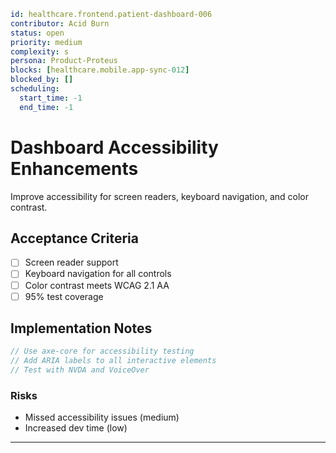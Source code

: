 ```yaml
id: healthcare.frontend.patient-dashboard-006
contributor: Acid Burn
status: open
priority: medium
complexity: s
persona: Product-Proteus
blocks: [healthcare.mobile.app-sync-012]
blocked_by: []
scheduling:
  start_time: -1
  end_time: -1
```

# Dashboard Accessibility Enhancements

Improve accessibility for screen readers, keyboard navigation, and color contrast.


## Acceptance Criteria
- [ ] Screen reader support
- [ ] Keyboard navigation for all controls
- [ ] Color contrast meets WCAG 2.1 AA
- [ ] 95% test coverage

## Implementation Notes

```typescript
// Use axe-core for accessibility testing
// Add ARIA labels to all interactive elements
// Test with NVDA and VoiceOver
```

### Risks

- Missed accessibility issues (medium)
- Increased dev time (low)

---

[Product-Proteus]: ./personas/product-proteus.md
[healthcare.mobile.app-sync-012]: ./tickets/healthcare.mobile.app-sync-012.md
